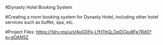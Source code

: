 #Dynasty Hotel Booking System

#Creating a room booking system for Dynasty Hotel, including other hotel services such as buffet, spa, etc.

#Project Files:
https://1drv.ms/u/s!AvGDFk-LfH7ihQ_OqDCku8Fe7Rd0?e=gOAN5Z
